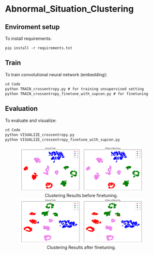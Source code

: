 # Abnormal_Situation_Clustering

## Enviroment setup

To install requirements:
```
pip install -r requirements.txt
```

## Train

To train convolutional neural network (embedding):
```
cd Code
python TRAIN_crossentropy.py # for training unsupervised setting
python TRAIN_crossentropy_finetune_with_supcon.py # for finetuning
```


## Evaluation

To evaluate and visualize:
```
cd Code
python VISUALIZE_crossentropy.py
python VISUALIZE_crossentropy_finetune_with_supcon.py
```

<div align="center">
  <img width="40%" alt="1" src="./Code/pictures/before_GT.png">
  <img width="40%" alt="1" src="./Code/pictures/before_KMeans.png">
</div>
<div align="center">
  Clustering Results before finetuning.
</div>

<div align="center">
  <img width="40%" alt="1" src="./Code/pictures/after_GT.png">
  <img width="40%" alt="1" src="./Code/pictures/after_KMeans.png">
</div>
<div align="center">
  Clustering Results after finetuning.
</div>

